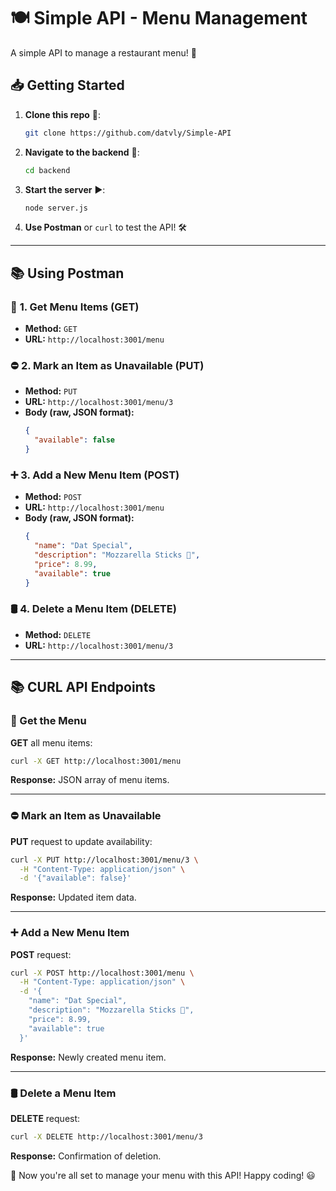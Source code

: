 # 🍽️ Simple API - Menu Management

A simple API to manage a restaurant menu! 🚀

## 📥 Getting Started

1. **Clone this repo** 📂:
   ```sh
   git clone https://github.com/datvly/Simple-API
   ```
2. **Navigate to the backend** 📁:
   ```sh
   cd backend
   ```
3. **Start the server** ▶️:
   ```sh
   node server.js
   ```

4. **Use Postman** or `curl` to test the API! 🛠️


---

## 📚 Using Postman

### 📂 **1. Get Menu Items (GET)**
- **Method:** `GET`
- **URL:** `http://localhost:3001/menu`

### ⛔ **2. Mark an Item as Unavailable (PUT)**
- **Method:** `PUT`
- **URL:** `http://localhost:3001/menu/3`
- **Body (raw, JSON format):**
  ```json
  {
    "available": false
  }
  ```

### ➕ **3. Add a New Menu Item (POST)**
- **Method:** `POST`
- **URL:** `http://localhost:3001/menu`
- **Body (raw, JSON format):**
  ```json
  {
    "name": "Dat Special",
    "description": "Mozzarella Sticks 🧀",
    "price": 8.99,
    "available": true
  }
  ```

### 🛢️ **4. Delete a Menu Item (DELETE)**
- **Method:** `DELETE`
- **URL:** `http://localhost:3001/menu/3`

---
## 📚 CURL API Endpoints

### 📝 Get the Menu
**GET** all menu items:
```sh
curl -X GET http://localhost:3001/menu
```
**Response:** JSON array of menu items.

---

### ⛔ Mark an Item as Unavailable
**PUT** request to update availability:
```sh
curl -X PUT http://localhost:3001/menu/3 \
  -H "Content-Type: application/json" \
  -d '{"available": false}'
```
**Response:** Updated item data.

---

### ➕ Add a New Menu Item
**POST** request:
```sh
curl -X POST http://localhost:3001/menu \
  -H "Content-Type: application/json" \
  -d '{
    "name": "Dat Special",
    "description": "Mozzarella Sticks 🧀",
    "price": 8.99,
    "available": true
  }'
```
**Response:** Newly created menu item.

---

### 🛢️ Delete a Menu Item
**DELETE** request:
```sh
curl -X DELETE http://localhost:3001/menu/3
```
**Response:** Confirmation of deletion.



🎉 Now you're all set to manage your menu with this API! Happy coding! 😃
